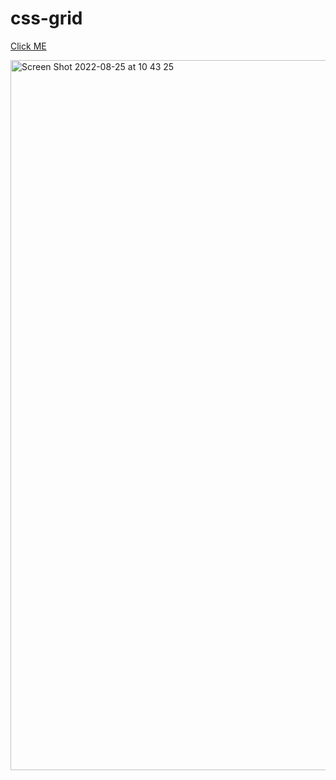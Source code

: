 # css-grid

[Click ME](https://kerimgurbaz.github.io/css-grid/)

<img width="1136" alt="Screen Shot 2022-08-25 at 10 43 25" src="https://user-images.githubusercontent.com/101603320/186618522-91b10ed8-0624-47f4-a054-77a562818619.png">

